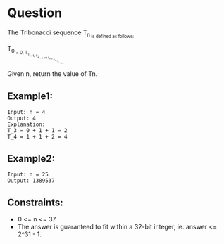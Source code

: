 # Question
The Tribonacci sequence T<sub>n<sub> is defined as follows: 

T<sub>0<sub> = 0, T<sub>1<sub> = 1, T<sub>2<sub> = 1, and T<sub>n+3<sub> = T<sub>n<sub> + T<sub>n+1<sub> + T<sub>n+2<sub> for n >= 0.

Given n, return the value of Tn.

## Example1:
```
Input: n = 4
Output: 4
Explanation:
T_3 = 0 + 1 + 1 = 2
T_4 = 1 + 1 + 2 = 4
```
## Example2:
```
Input: n = 25
Output: 1389537
```

## Constraints:
- 0 <= n <= 37.
- The answer is guaranteed to fit within a 32-bit integer, ie. answer <= 2^31 - 1.